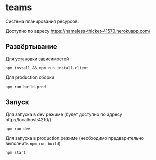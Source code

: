 # teams

Система планирования ресурсов.

Доступно по адресу https://nameless-thicket-41570.herokuapp.com/

## Развёртывание

Для установки зависимостей
```
npm install && npm run install-client
```

Для production сборки
```
npm run build-prod
```

## Запуск

Для запуска в dev режиме (будет доступно по адресу http://localhost:4210/)
```
npm run dev
```

Для запуска в production режиме (необходимо предварительно выполнить ```npm run build```)
```
npm start
```